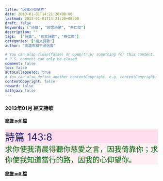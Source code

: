 ```yaml
---
title: "因我心仰望祢"
date: 2013-01-01T14:21:20+08:00
lastmod: 2013-01-01T14:21:20+08:00
draft: false
keywords: ["詩篇", "經文詩歌", "蔡仁傑"]
description: ""
tags:  ["詩篇", "經文詩歌", "蔡仁傑"]
categories: ["經文詩歌"]
author: "高雄市和平浸信會"

# You can also close(false) or open(true) something for this content.
# P.S. comment can only be closed
comment: false
toc: false
autoCollapseToc: true
# You can also define another contentCopyright. e.g. contentCopyright: "This is another copyright."
contentCopyright: false
reward: false
mathjax: false
---
```


### 2013年01月 經文詩歌

#### [簡譜 pdf 檔](/pdf-h/h201301.pdf "因我心仰望祢")

<div style="background-color:#FFDDEE"><font size="6", color="#191970">
詩篇 143:8
</font>
</div>

<div style="background-color:#FFF0F5"><font size="5", color="#006400">
求你使我清晨得聽你慈愛之言，因我倚靠你；求你使我知道當行的路，因我的心仰望你。
</font>
</div>

#### [簡譜 pdf 檔](/pdf-h/h201301.pdf "因我心仰望祢")